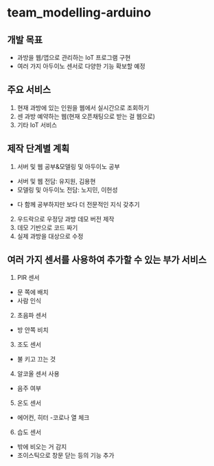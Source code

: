 # team_modelling-arduino

## 개발 목표
-	과방을 웹/앱으로 관리하는 IoT 프로그램 구현
-	여러 가지 아두이노 센서로 다양한 기능 확보할 예정

## 주요 서비스
1.	현재 과방에 있는 인원을 웹에서 실시간으로 조회하기
2.	센 과방 예약하는 웹(현재 오픈채팅으로 받는 걸 웹으로)
3.	기타 IoT 서비스

## 제작 단계별 계획
1.	서버 및 웹 공부&모델링 및 아두이노 공부
- 서버 및 웹 전담: 유지원, 김용현
- 모델링 및 아두이노 전담: 노지민, 이헌성
* 다 함께 공부하지만 보다 더 전문적인 지식 갖추기
2.	우드락으로 우정당 과방 데모 버전 제작
3.	데모 기반으로 코드 짜기
4.	실제 과방을 대상으로 수정

## 여러 가지 센서를 사용하여 추가할 수 있는 부가 서비스
1.	PIR 센서
- 문 쪽에 배치
- 사람 인식
2.	초음파 센서
- 방 안쪽 비치
3.	조도 센서
- 불 키고 끄는 것 
4.	알코올 센서 사용
- 음주 여부 
5.	온도 센서
- 에어컨, 히터
-코로나 열 체크
6.	습도 센서
- 밖에 비오는 거 감지
- 조이스틱으로 창문 닫는 등의 기능 추가
